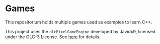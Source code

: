 # Games

This repositorium holds multiple games used as examples to learn C++.

This project uses the `olcPixelGameEngine` developed by Javidx9, licensed under the OLC-3 License. See [here](https://github.com/OneLoneCoder/olcPixelGameEngine/blob/master/LICENCE.md) for details.
